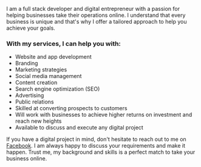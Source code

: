 I am a full stack developer and digital entrepreneur with a passion for helping businesses take their operations online. I understand that every business is unique and that's why I offer a tailored approach to help you achieve your goals.

### With my services, I can help you with: 
- Website and app development
- Branding
- Marketing strategies
- Social media management
- Content creation
- Search engine optimization (SEO)
- Advertising
- Public relations
- Skilled at converting prospects to customers
- Will work with businesses to achieve higher returns on investment and reach new heights
- Available to discuss and execute any digital project

If you have a digital project in mind, don't hesitate to reach out to me on [Facebook](https://facebook.com/realmranshuman). I am always happy to discuss your requirements and make it happen. Trust me, my background and skills is a perfect match to take your business online.
